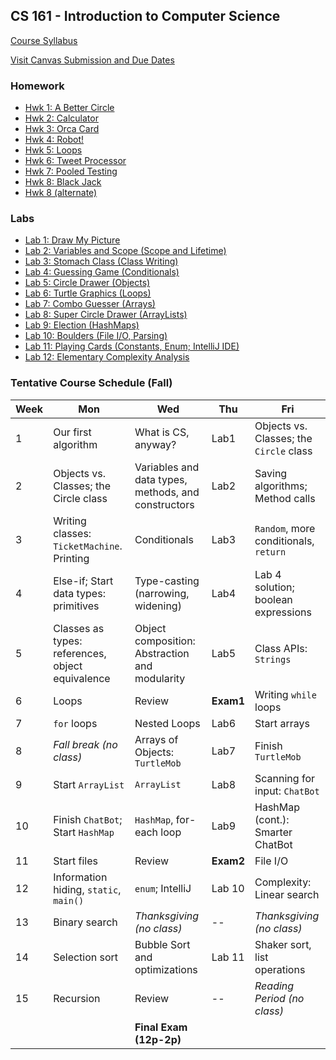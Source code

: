 ## CS 161 - Introduction to Computer Science

[Course Syllabus](CS161-syllabus.pdf)

[Visit Canvas Submission and Due Dates](https://canvas.pugetsound.edu)

### Homework

- [Hwk 1: A Better Circle](hwk1.circle/)
- [Hwk 2: Calculator](hwk2.calc/)
- [Hwk 3: Orca Card](hwk3.orca/)
- [Hwk 4: Robot!](hwk4.robot/)
- [Hwk 5: Loops](hwk5.loops/)
- [Hwk 6: Tweet Processor](hwk6.twitter/)
- [Hwk 7: Pooled Testing](hwk7.pooled/)
- [Hwk 8: Black Jack](hwk8.blackjack/)
- [Hwk 8 (alternate)](hwk8.prep/)

### Labs

- [Lab 1: Draw My Picture](lab1.bluej/)
- [Lab 2: Variables and Scope (Scope and Lifetime)](lab2.vars/)
- [Lab 3: Stomach Class (Class Writing)](lab3.stomach/)
- [Lab 4: Guessing Game (Conditionals)](lab4.guessing/)
- [Lab 5: Circle Drawer (Objects)](lab5.circleDrawer/)
- [Lab 6: Turtle Graphics (Loops)](lab6.turtle/)
- [Lab 7: Combo Guesser (Arrays)](lab7.combo/)
- [Lab 8: Super Circle Drawer (ArrayLists)](lab8.superCircleDrawer/)
- [Lab 9: Election (HashMaps)](lab9.election/)
- [Lab 10: Boulders (File I/O, Parsing)](lab10.boulders/)
- [Lab 11: Playing Cards (Constants, Enum; IntelliJ IDE)](lab11.cards/)
- [Lab 12: Elementary Complexity Analysis](lab12.perf/)

### Tentative Course Schedule (Fall)

| Week | Mon                                              | Wed                                                 | Thu       | Fri                                     |
| ---- | ------------------------------------------------ | --------------------------------------------------- | --------- | --------------------------------------- |
| 1    | Our first algorithm                              | What is CS, anyway?                                 | Lab1      | Objects vs. Classes; the `Circle` class |
| 2    | Objects vs. Classes; the Circle class            | Variables and data types, methods, and constructors | Lab2      | Saving algorithms; Method calls         |
| 3    | Writing classes: `TicketMachine`. Printing       | Conditionals                                        | Lab3      | `Random`, more conditionals, `return`   |
| 4    | Else-if; Start data types: primitives            | Type-casting (narrowing, widening)                  | Lab4      | Lab 4 solution; boolean expressions     |
| 5    | Classes as types: references, object equivalence | Object composition: Abstraction and modularity      | Lab5      | Class APIs: `Strings`                   |
| 6    | Loops                                            | Review                                              | **Exam1** | Writing `while` loops                   |
| 7    | `for` loops                                      | Nested Loops                                        | Lab6      | Start arrays                            |
| 8    | _Fall break (no class)_                          | Arrays of Objects: `TurtleMob`                      | Lab7      | Finish `TurtleMob`                      |
| 9    | Start `ArrayList`                                | `ArrayList`                                         | Lab8      | Scanning for input: `ChatBot`           |
| 10   | Finish `ChatBot`; Start `HashMap`                | `HashMap`, for-each loop                            | Lab9      | HashMap (cont.): Smarter ChatBot        |
| 11   | Start files                                      | Review                                              | **Exam2** | File I/O                                |
| 12   | Information hiding, `static`, `main()`           | `enum`; IntelliJ                                    | Lab 10    | Complexity: Linear search               |
| 13   | Binary search                                    | _Thanksgiving (no class)_                           | --        | _Thanksgiving (no class)_               |
| 14   | Selection sort                                   | Bubble Sort and optimizations                       | Lab 11    | Shaker sort, list operations            |
| 15   | Recursion                                        | Review                                              | --        | _Reading Period (no class)_             |
|      |                                                  | **Final Exam (12p-2p)**                             |           |                                         |
